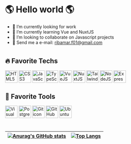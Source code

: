 # 🌎 Hello world 🌎

- 🔭 I’m currently looking for work
- 🌱 I’m currently learning Vue and NuxtJS
- 👯 I’m looking to collaborate on Javascript projects
- 📩 Send me a e-mail: ribamar.f01@gmail.com

# 

## 🔥 Favorite Techs 

<abbr title="HTML5">
    <img src="https://cdn.jsdelivr.net/gh/devicons/devicon/icons/html5/html5-original.svg" class="image_ref" alt="HTML5 icon" />
</abbr>
<abbr title="CSS3">
    <img src="https://cdn.jsdelivr.net/gh/devicons/devicon/icons/css3/css3-original.svg" class="image_ref" alt="CSS3 icon" />
</abbr>
<abbr title="JavaScript">
    <img src="https://cdn.jsdelivr.net/gh/devicons/devicon/icons/javascript/javascript-original.svg" class="image_ref" alt="JavaScript icon"/>
</abbr>
<abbr title="TypeScript">
    <img src="https://cdn.jsdelivr.net/gh/devicons/devicon/icons/typescript/typescript-original.svg" class="image_ref" alt="TypeScript icon" />
</abbr>
<abbr title="VueJS">
    <img src="https://cdn.jsdelivr.net/gh/devicons/devicon/icons/vuejs/vuejs-original.svg" class="image_ref" alt="VueJS icon" />
</abbr>
<abbr title="NuxtJS">
    <img src="https://cdn.jsdelivr.net/gh/devicons/devicon/icons/nuxtjs/nuxtjs-original.svg" class="image_ref" alt="NuxtJS icon" />
</abbr>
<abbr title="TailwindCSS">
    <img src="https://cdn.jsdelivr.net/gh/devicons/devicon/icons/tailwindcss/tailwindcss-plain.svg" class="image_ref" alt="TailwindCSS icon" />
</abbr>
<abbr title="NodeJS">
    <img src="https://cdn.jsdelivr.net/gh/devicons/devicon/icons/nodejs/nodejs-original.svg" class="image_ref" alt="NodeJS icon" />
</abbr>
<abbr title="Express">
    <img src="https://cdn.jsdelivr.net/gh/devicons/devicon/icons/express/express-original.svg" class="image_ref" alt="Express framework icon" />
</abbr>

## 🔧 Favorite Tools

<abbr title="Visual Studio Code">
    <img src="https://cdn.jsdelivr.net/gh/devicons/devicon/icons/vscode/vscode-original.svg" class="image_ref" alt="Visual Studio Code icon" />
</abbr>
<abbr title="PostgreSQL">
    <img src="https://cdn.jsdelivr.net/gh/devicons/devicon/icons/postgresql/postgresql-original.svg" class="image_ref" alt="PostgreSQL icon"/>
</abbr>
<abbr title="Git">
    <img src="https://cdn.jsdelivr.net/gh/devicons/devicon/icons/git/git-original.svg" class="image_ref" alt="Git icon" />
</abbr>
<abbr title="GitHub">
    <img src="https://cdn.jsdelivr.net/gh/devicons/devicon/icons/github/github-original.svg" class="image_ref" alt="GitHub icon" />
</abbr>
<abbr title="Ubuntu">
    <img src="https://cdn.jsdelivr.net/gh/devicons/devicon/icons/ubuntu/ubuntu-plain.svg" class="image_ref" alt='Ubuntu icon' />
</abbr>

#

| [![Anurag's GitHub stats](https://github-readme-stats.vercel.app/api?username=ribamarf01&theme=dracula&show_icons=true)](https://github.com/anuraghazra/github-readme-stats) | [![Top Langs](https://github-readme-stats.vercel.app/api/top-langs/?username=anuraghazra&theme=dracula&layout=compact)](https://github.com/anuraghazra/github-readme-stats) |
| -------------- | -------------- |

<style>
abbr {
    text-decoration: none;
}

.image_ref {
    height: 40px;
    width: 40px;
}
</style>